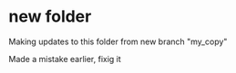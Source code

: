 # new folder
Making updates to this folder from new branch "my_copy"

Made a mistake earlier, fixig it